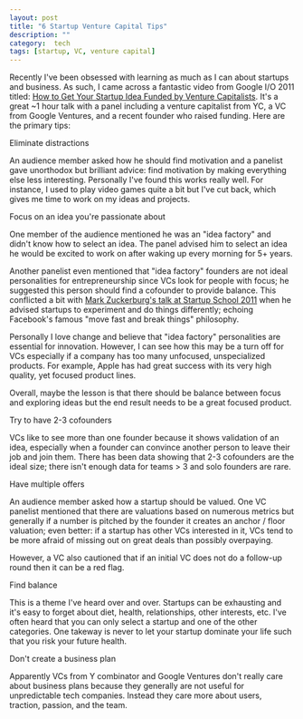 ```yaml
---
layout: post
title: "6 Startup Venture Capital Tips"
description: ""
category:  tech
tags: [startup, VC, venture capital]
---
```



Recently I've been obsessed with learning as much as I can about startups and business. As such, I came across
a fantastic video from Google I/O 2011 titled: [How to Get Your Startup Idea Funded by Venture Capitalists](http://www.youtube.com/watch?v=15iWltPLuPY).
It's a great ~1 hour talk with a panel including a venture capitalist from YC, a VC from Google Ventures, and a recent founder
who raised funding. Here are the primary tips:

<div class="spotlight">Eliminate distractions</div>

An audience member asked how he should find motivation and a panelist gave unorthodox but brilliant advice: find motivation
by making everything else less interesting. Personally I've found this works really well. For instance, I used to play
video games quite a bit but I've cut back, which gives me time to work on my ideas and projects.

<div class="spotlight">Focus on an idea you're passionate about</div>

One member of the audience mentioned he was an "idea factory" and didn't know how to select an idea. The panel advised
him to select an idea he would be excited to work on after waking up every morning for 5+ years.

Another panelist even mentioned that "idea factory" founders are not ideal personalities for entrepreneurship since
VCs look for people with focus; he suggested this person should find a cofounder to provide balance. This conflicted
a bit with [Mark Zuckerburg's talk at Startup School 2011](http://www.youtube.com/watch?v=rWKUoabjjxg) when he advised startups
to experiment and do things differently; echoing Facebook's famous "move fast and break things" philosophy.

Personally I love change and believe that "idea factory" personalities are essential for innovation. However, I can see how
this may be a turn off for VCs especially if a company has too many unfocused, unspecialized products. For example, Apple
has had great success with its very high quality, yet focused product lines.

Overall, maybe the lesson is that there should be balance between focus and exploring ideas but the end result needs to
be a great focused product.

<div class="spotlight">Try to have 2-3 cofounders</div>

VCs like to see more than one founder because it shows validation of an idea, especially when a founder can convince
another person to leave their job and join them. There has been data showing that 2-3 cofounders are the ideal size; there
isn't enough data for teams > 3 and solo founders are rare.

<div class="spotlight">Have multiple offers</div>

An audience member asked how a startup should be valued. One VC panelist mentioned that there are valuations
based on numerous metrics but generally if a number is pitched by the founder it creates an anchor / floor valuation; even
better: if a startup has other VCs interested in it, VCs tend to be more afraid of missing out on great deals than
possibly overpaying.

However, a VC also cautioned that if an initial VC does not do a follow-up round then it can be a red flag.

<div class="spotlight">Find balance</div>

This is a theme I've heard over and over. Startups can be exhausting and it's easy to forget about diet, health,
relationships, other interests, etc. I've often heard that you can only select a startup and one of the other categories.
One takeway is never to let your startup dominate your life such that you risk your future health.


<div class="spotlight">Don't create a business plan</div>

Apparently VCs from Y combinator and Google Ventures don't really care about business plans because they generally are
not useful for unpredictable tech companies. Instead they care more about users, traction, passion, and the team.

